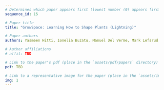 ```yaml
---
# Determines which paper appears first (lowest number (0) appears first)
sequence_id: 15

# Paper title
title: "GrowSpace: Learning How to Shape Plants (Lightning)"

# Paper authors
authors: Yasmeen Hitti, Ionelia Buzatu, Manuel Del Verme, Mark Lefsrud, Florian Golemo, Audrey Durand

# Author affiliations
# affil: TBD

# Link to the paper's pdf (place in the `assets/pdf/papers` directory)
pdf: TBD

# Link to a representative image for the paper (place in the `assets/img/papers` directory)
img: 1
---
```

